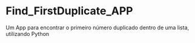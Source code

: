 # Find_FirstDuplicate_APP
Um App para encontrar o primeiro número duplicado dentro de uma lista, utilizando Python

